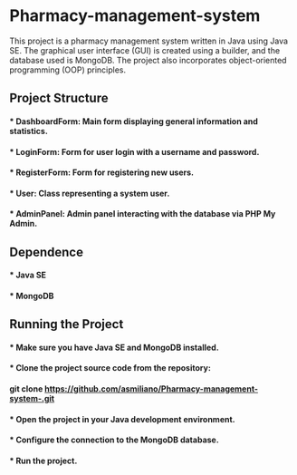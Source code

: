 # Pharmacy-management-system #

This project is a pharmacy management system written in Java using Java SE. The graphical user interface (GUI) is created using a builder, and the database used is MongoDB. The project also incorporates object-oriented programming (OOP) principles.

## Project Structure ##

#### * DashboardForm: Main form displaying general information and statistics. ####
#### * LoginForm: Form for user login with a username and password. ####
#### * RegisterForm: Form for registering new users. ####
#### * User: Class representing a system user. ####
#### * AdminPanel: Admin panel interacting with the database via PHP My Admin. ####

## Dependence ##

#### * Java SE ####
#### * MongoDB ####

## Running the Project ##

#### * Make sure you have Java SE and MongoDB installed. ####
#### * Clone the project source code from the repository: ####
####   git clone https://github.com/asmiliano/Pharmacy-management-system-.git ####
#### * Open the project in your Java development environment. ####
#### * Configure the connection to the MongoDB database. ####
#### * Run the project. ####
